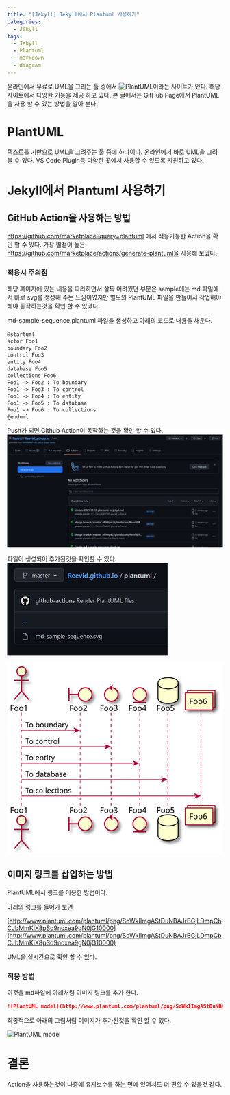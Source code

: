 ```yaml
---
title: "[Jekyll] Jekyll에서 Plantuml 사용하기"
categories:
  - Jekyll
tags:
  - Jekyll
  - Plantuml
  - markdown
  - diagram
---
```


온라인에서 무료로 UML을 그리는 툴 중에서 ![PlantUML](https://plantuml.com/)이라는 사이트가 있다. 해당 사이트에서 다양한 기능을 제공 하고 있다. 본 글에서는 GitHub Page에서 PlantUML을 사용 할 수 있는 방법을 알아 본다.

# PlantUML

텍스트를 기반으로 UML을 그려주는 툴 중에 하나이다. 온라인에서 바로 UML을 그려 볼 수 있다. VS Code Plugin등 다양한 곳에서 사용할 수 있도록 지원하고 있다.

# Jekyll에서 Plantuml 사용하기

## GitHub Action을 사용하는 방법

https://github.com/marketplace?query=plantuml 에서 적용가능한 Action을 확인 할 수 있다. 가장 별점이 높은 https://github.com/marketplace/actions/generate-plantuml을 사용해 보았다.

### 적용시 주의점

해당 페이지에 있는 내용을 따라하면서 살짝 어려웠던 부분은 sample에는 md 파일에서 바로 svg를 생성해 주는 느낌이였지만 별도의 PlantUML 파일을 만들어서 작업해야 해야 동작하는것을 확인 할 수 있었다.

md-sample-sequence.plantuml 파일을 생성하고 아래의 코드로 내용을 채운다.
```plantuml:md-sample-sequence
@startuml
actor Foo1
boundary Foo2
control Foo3
entity Foo4
database Foo5
collections Foo6
Foo1 -> Foo2 : To boundary
Foo1 -> Foo3 : To control
Foo1 -> Foo4 : To entity
Foo1 -> Foo5 : To database
Foo1 -> Foo6 : To collections
@enduml
```

Push가 되면 Github Action이 동작하는 것을 확인 할 수 있다.
![](/assets/images/120211.png)

파일이 생성되어 추가된것을 확인할 수 있다.
![](/assets/images/115850.png)

![](/plantuml/md-sample-sequence.svg)

## 이미지 링크를 삽입하는 방법

PlantUML에서 링크를 이용한 방법이다.

아래의 링크를 들어가 보면

[http://www.plantuml.com/plantuml/png/SoWkIImgAStDuNBAJrBGjLDmpCbCJbMmKiX8pSd9noxea9gN0jG10000](http://www.plantuml.com/plantuml/png/SoWkIImgAStDuNBAJrBGjLDmpCbCJbMmKiX8pSd9noxea9gN0jG10000)

UML을 실시간으로 확인 할 수 있다.

### 적용 방법

이것을 md파일에 아래처럼 이미지 링크를 추가 한다.

``` markdown
![PlantUML model](http://www.plantuml.com/plantuml/png/SoWkIImgAStDuNBAJrBGjLDmpCbCJbMmKiX8pSd9noxea9gN0jG10000)
```

최종적으로 아래의 그림처럼 이미지가 추가된것을 확인 할 수 있다.

![PlantUML model](http://www.plantuml.com/plantuml/png/SoWkIImgAStDuNBAJrBGjLDmpCbCJbMmKiX8pSd9noxea9gN0jG10000)


# 결론

Action을 사용하는것이 나중에 유지보수를 하는 면에 있어서도 더 편할 수 있을것 같다.